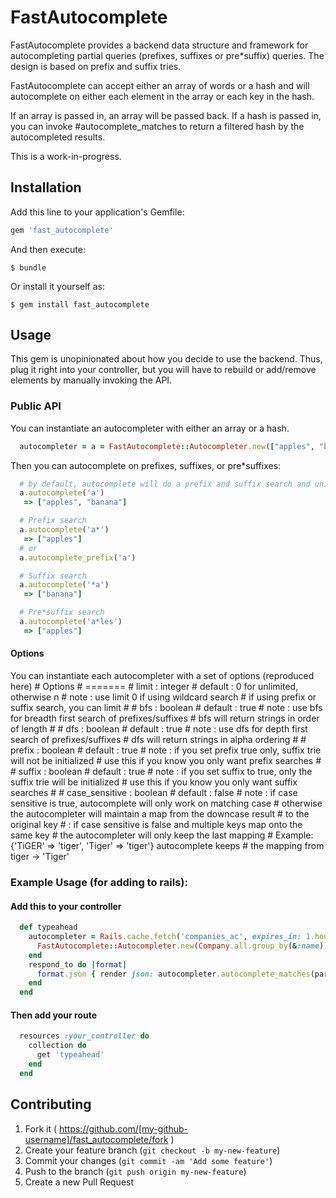 # FastAutocomplete

FastAutocomplete provides a backend data structure and framework for autocompleting
partial queries (prefixes, suffixes or pre*suffix) queries.  The design is based
on prefix and suffix tries.

FastAutocomplete can accept either an array of words or a hash and will autocomplete
on either each element in the array or each key in the hash.

If an array is passed in, an array will be passed back.
If a hash is passed in, you can invoke #autocomplete_matches to return a filtered
hash by the autocompleted results.

This is a work-in-progress.

## Installation

Add this line to your application's Gemfile:

```ruby
gem 'fast_autocomplete'
```

And then execute:

    $ bundle

Or install it yourself as:

    $ gem install fast_autocomplete

## Usage

This gem is unopinionated about how you decide to use the backend.  Thus, plug it
right into your controller, but you will have to rebuild or add/remove elements
by manually invoking the API.

### Public API

You can instantiate an autocompleter with either an array or a hash.

```ruby
  autocompleter = a = FastAutocomplete::Autocompleter.new(["apples", "banana", "honeydew", "kiwi", "lemon", "mango", "orange", "strawberry"])
```

Then you can autocomplete on prefixes, suffixes, or pre*suffixes:

```ruby
  # by default, autocomplete will do a prefix and suffix search and union the results together
  a.autocomplete('a')
   => ["apples", "banana"]

  # Prefix search
  a.autocomplete('a*')
   => ["apples"]
  # or
  a.autocomplete_prefix('a')

  # Suffix search
  a.autocomplete('*a')
   => ["banana"]

  # Pre*suffix search
  a.autocomplete('a*les')
   => ["apples"]
```

#### Options

You can instantiate each autocompleter with a set of options (reproduced here)
    # Options
    # =======
    # limit           : integer
    #       default   : 0 for unlimited, otherwise n
    #       note      : use limit 0 if using wildcard search
    #                   if using prefix or suffix search, you can limit
    #
    # bfs             : boolean
    #       default   : true
    #       note      : use bfs for breadth first search of prefixes/suffixes
    #                   bfs will return strings in order of length
    #
    # dfs             : boolean
    #       default   : true
    #       note      : use dfs for depth first search of prefixes/suffixes
    #                   dfs will return strings in alpha ordering
    #
    # prefix          : boolean
    #       default   : true
    #       note      : if you set prefix true only, suffix trie will not be initialized
    #                   use this if you know you only want prefix searches
    #
    # suffix          : boolean
    #       default   : true
    #       note      : if you set suffix to true, only the suffix trie will be initialized
    #                   use this if you know you only want suffix searches
    #
    # case_sensitive  : boolean
    #       default   : false
    #       note      : if case sensitive is true, autocomplete will only work on matching case
    #                   otherwise the autocompleter will maintain a map from the downcase result
    #                   to the original key
    #                 : if case sensitive is false and multiple keys map onto the same key
    #                   the autocompleter will only keep the last mapping
    #                   Example: {'TiGER' => 'tiger', 'Tiger' => 'tiger'} autocomplete keeps
    #                     the mapping from tiger -> 'Tiger'


### Example Usage (for adding to rails):

#### Add this to your controller
```ruby
  def typeahead
    autocompleter = Rails.cache.fetch('companies_ac', expires_in: 1.hour) do
      FastAutocomplete::Autocompleter.new(Company.all.group_by(&:name))
    end
    respond_to do |format|
      format.json { render json: autocompleter.autocomplete_matches(params[:query]) }
    end
  end
```

#### Then add your route
```ruby
  resources :your_controller do
    collection do
      get 'typeahead'
    end
  end

```

## Contributing

1. Fork it ( https://github.com/[my-github-username]/fast_autocomplete/fork )
2. Create your feature branch (`git checkout -b my-new-feature`)
3. Commit your changes (`git commit -am 'Add some feature'`)
4. Push to the branch (`git push origin my-new-feature`)
5. Create a new Pull Request
